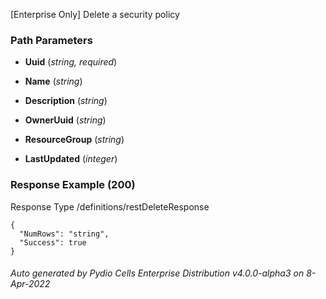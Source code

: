 






 
[Enterprise Only] Delete a security policy  


### Path Parameters

 - **Uuid** (_string, required_) 

 - **Name** (_string_) 

 - **Description** (_string_) 

 - **OwnerUuid** (_string_) 

 - **ResourceGroup** (_string_) 

 - **LastUpdated** (_integer_) 




### Response Example (200)
Response Type /definitions/restDeleteResponse

```
{
  "NumRows": "string",
  "Success": true
}
```




###### Auto generated by Pydio Cells Enterprise Distribution v4.0.0-alpha3 on 8-Apr-2022
